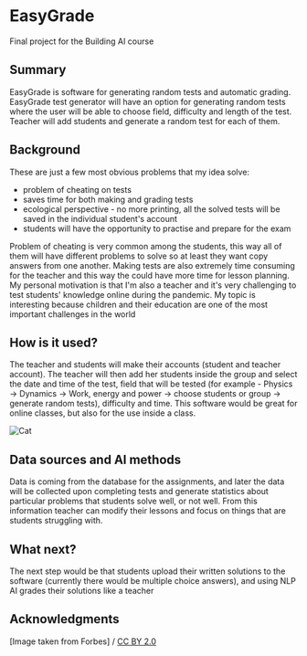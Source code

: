 

# EasyGrade

Final project for the Building AI course

## Summary

EasyGrade is software for generating random tests and automatic grading. EasyGrade test generator will have an option for generating random tests where the user will be able to choose field, difficulty and length of the test. Teacher will add students and generate a random test for each of them.




## Background

These are just a few most obvious problems that my idea solve:

* problem of cheating on tests
* saves time for both making and grading tests
* ecological perspective - no more printing, all the solved tests will be saved in the individual student's account
* students will have the opportunity to practise and prepare for the exam  


Problem of cheating is very common among the students, this way all of them will have different problems to solve so at least they want copy answers from one another. Making tests are also extremely time consuming for the teacher and this way the could have more time for lesson planning.
My personal motivation is that I'm also a teacher and it's very challenging to test students' knowledge online during the pandemic. My topic is interesting because children and their education are one of the most important challenges in the world


## How is it used?

The teacher and students will make their accounts (student and teacher account). The teacher will then add her students inside the group and select the date and time of the test, field that will be tested (for example - Physics -> Dynamics -> Work, energy and power -> choose students or group -> generate random tests), difficulty and time. This software would be great for online classes, but also for the use inside a class.





![Cat](https://specials-images.forbesimg.com/imageserve/846719540/960x0.jpg?cropX1=0&cropX2=5453&cropY1=529&cropY2=3085)




## Data sources and AI methods

Data is coming from the database for the assignments, and later the data will be collected upon completing tests and generate statistics about particular problems that students solve well, or not well. From this information teacher can modify their lessons and focus on things that are students struggling with.



## What next?

The next step would be that students upload their written solutions to the software (currently there would be multiple choice answers), and using NLP AI grades their solutions like a teacher


## Acknowledgments

[Image taken from Forbes] / [CC BY 2.0](https://www.forbes.com/sites/drdonlincoln/2019/11/23/has-a-new-discovery-broken-known-physics/?sh=73d9dc7465be)
